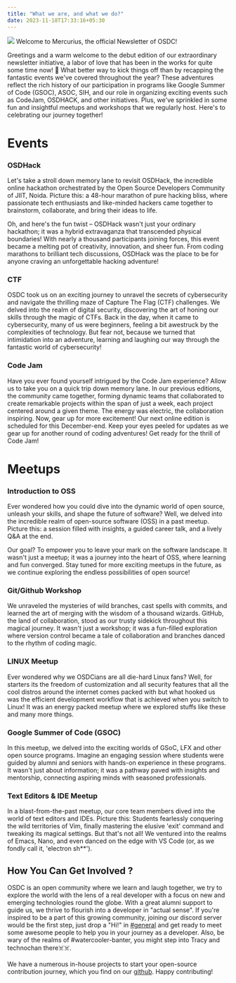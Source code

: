 ```yaml
---
title: "What we are, and what we do?"
date: 2023-11-18T17:33:16+05:30
---
```


![](https://avatars.githubusercontent.com/u/919383?s=200&v=4)
Welcome to Mercurius, the official Newsletter of OSDC!<br>

Greetings and a warm welcome to the debut edition of our extraordinary newsletter initiative, a labor of love that has been in the works for quite some time now! 🚀 What better way to kick things off than by recapping the fantastic events we've covered throughout the year? These adventures reflect the rich history of our participation in programs like Google Summer of Code (GSOC), ASOC, SIH, and our role in organizing exciting events such as CodeJam, OSDHACK, and other initiatives. Plus, we've sprinkled in some fun and insightful meetups and workshops that we regularly host. Here's to celebrating our journey together!


# Events

### OSDHack

Let's take a stroll down memory lane to revisit OSDHack, the incredible online hackathon orchestrated by the Open Source Developers Community of JIIT, Noida. Picture this: a 48-hour marathon of pure hacking bliss, where passionate tech enthusiasts and like-minded hackers came together to brainstorm, collaborate, and bring their ideas to life.

Oh, and here's the fun twist – OSDHack wasn't just your ordinary hackathon; it was a hybrid extravaganza that transcended physical boundaries! With nearly a thousand participants joining forces, this event became a melting pot of creativity, innovation, and sheer fun. From coding marathons to brilliant tech discussions, OSDHack was the place to be for anyone craving an unforgettable hacking adventure! 


### CTF

OSDC took us on an exciting journey to unravel the secrets of cybersecurity and navigate the thrilling maze of Capture The Flag (CTF) challenges. We delved into the realm of digital security, discovering the art of honing our skills through the magic of CTFs. Back in the day, when it came to cybersecurity, many of us were beginners, feeling a bit awestruck by the complexities of technology. But fear not, because we turned that intimidation into an adventure, learning and laughing our way through the fantastic world of cybersecurity! 

### Code Jam

Have you ever found yourself intrigued by the Code Jam experience? Allow us to take you on a quick trip down memory lane. In our previous editions, the community came together, forming dynamic teams that collaborated to create remarkable projects within the span of just a week, each project centered around a given theme. The energy was electric, the collaboration inspiring. Now, gear up for more excitement! Our next online edition is scheduled for this December-end. Keep your eyes peeled for updates as we gear up for another round of coding adventures! Get ready for the thrill of Code Jam! 

# Meetups

### Introduction to OSS

Ever wondered how you could dive into the dynamic world of open source, unleash your skills, and shape the future of software? Well, we delved into the incredible realm of open-source software (OSS) in a past meetup. Picture this: a session filled with insights, a guided career talk, and a lively Q&A at the end.

Our goal? To empower you to leave your mark on the software landscape. It wasn't just a meetup; it was a journey into the heart of OSS, where learning and fun converged. Stay tuned for more exciting meetups in the future, as we continue exploring the endless possibilities of open source! 

  

### Git/Github Workshop

We unraveled the mysteries of wild branches, cast spells with commits, and learned the art of merging with the wisdom of a thousand wizards. GitHub, the land of collaboration, stood as our trusty sidekick throughout this magical journey.
It wasn't just a workshop; it was a fun-filled exploration where version control became a tale of collaboration and branches danced to the rhythm of coding magic.


### LINUX Meetup

Ever wondered why we OSDCians are all die-hard Linux fans? Well, for starters its the freedom of customization and all security features that all the cool distros around the internet comes packed with but what hooked us was the efficient development workflow that is achieved when you switch to Linux! It was an energy packed meetup where we explored stuffs like these and many more things.
  

### Google Summer of Code (GSOC)

In this meetup, we delved into the exciting worlds of GSoC, LFX and other open source programs. Imagine an engaging session where students were guided by alumni and seniors with hands-on experience in these programs. It wasn't just about information; it was a pathway paved with insights and mentorship, connecting aspiring minds with seasoned professionals.

### Text Editors & IDE Meetup

 In a blast-from-the-past meetup, our core team members dived into the world of text editors and IDEs. Picture this: Students fearlessly conquering the wild territories of Vim, finally mastering the elusive 'exit' command and tweaking its magical settings. But that's not all! We ventured into the realms of Emacs, Nano, and even danced on the edge with VS Code (or, as we fondly call it, 'electron sh**').

## How You Can Get Involved ?

OSDC is an open community where we learn and laugh together, we try to explore the world with the lens of a real developer with a focus on new and emerging technologies round the globe. With a great alumni support to guide us, we thrive to flourish into a developer in "actual sense". If you're inspired to be a part of this growing community, joining our discord server would be the first step, just drop a "Hi!" in [#general](https://discord.gg/yH5GxE23cZ) and get ready to meet some awesome people to help you in your journey as a developer. Also, be wary of the realms of #watercooler-banter, you might step into Tracy and technochan there☠️☠️.

We have a numerous in-house projects to start your open-source contribution journey, which you find on our [github](https://github.com/osdc).
Happy contributing!